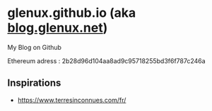 # glenux.github.io (aka [blog.glenux.net](http://blog.glenux.net))

My Blog on Github

Ethereum adress : 2b28d96d104aa8ad9c95718255bd3f6f787c246a

## Inspirations

* https://www.terresinconnues.com/fr/

